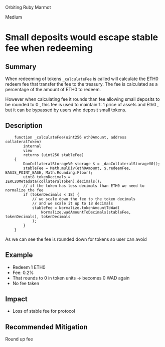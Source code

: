 Orbiting Ruby Marmot

Medium

# Small deposits would escape stable fee when redeeming

## Summary
When redeeming of tokens `_calculateFee` is called will calculate the ETH0 redeem fee that transfer the fee to the treasury. The fee is calculated as a percentage of the amount of ETH0 to redeem.

However when calculating fee it rounds than fee allowing small deposits to be rounded to 0 , this fee is used to maintain 1: 1 price of assets and Eth0 , but it can be bypassed by users who deposit small tokens.
## Description
```solidity
    function _calculateFee(uint256 eth0Amount, address collateralToken)
        internal
        view
        returns (uint256 stableFee)
    {
        DaoCollateralStorageV0 storage $ = _daoCollateralStorageV0();
        stableFee = Math.mulDiv(eth0Amount, $.redeemFee, BASIS_POINT_BASE, Math.Rounding.Floor);
        uint8 tokenDecimals = IERC20Metadata(collateralToken).decimals();
        // if the token has less decimals than ETH0 we need to normalize the fee
        if (tokenDecimals < 18) {
            // we scale down the fee to the token decimals
            // and we scale it up to 18 decimals
            stableFee = Normalize.tokenAmountToWad(
                Normalize.wadAmountToDecimals(stableFee, tokenDecimals), tokenDecimals
            );
        }
    }
```
As we can see the fee is rounded down for tokens so user can avoid
## Example 
- Redeem 1 ETH0 
- Fee: 0.2% 
- That rounds to 0 in token units → becomes 0 WAD again
- No fee taken
## Impact
- Loss of stable fee for protocol
## Recommended Mitigation
Round up fee

